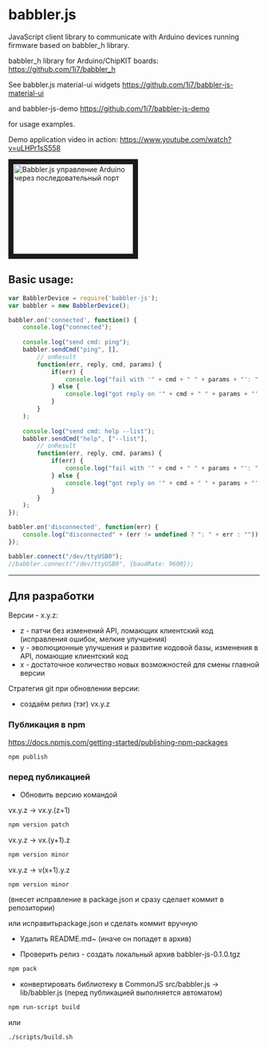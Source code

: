 # babbler.js
JavaScript client library to communicate with Arduino devices running firmware based on babbler_h library.

babbler_h library for Arduino/ChipKIT boards:
https://github.com/1i7/babbler_h

See babbler.js material-ui widgets
https://github.com/1i7/babbler-js-material-ui

and babbler-js-demo
https://github.com/1i7/babbler-js-demo

for usage examples.

Demo application video in action:
https://www.youtube.com/watch?v=uLHPr1sS558

<a href="http://www.youtube.com/watch?feature=player_embedded&v=uLHPr1sS558
" target="_blank"><img src="http://img.youtube.com/vi/uLHPr1sS558/0.jpg" 
alt="Babbler.js управление Arduino через последовательный порт" width="240" height="180" border="10" /></a>


## Basic usage:

~~~javascript
var BabblerDevice = require('babbler-js');
var babbler = new BabblerDevice();

babbler.on('connected', function() {
    console.log("connected");
    
    console.log("send cmd: ping");
    babbler.sendCmd("ping", [],
        // onResult
        function(err, reply, cmd, params) {
            if(err) {
                console.log("fail with '" + cmd + " " + params + "': " + err);
            } else {
                console.log("got reply on '" + cmd + " " + params + "': " + reply);
            }
        }
    );
    
    console.log("send cmd: help --list");
    babbler.sendCmd("help", ["--list"],
        // onResult
        function(err, reply, cmd, params) {
            if(err) {
                console.log("fail with '" + cmd + " " + params + "': " + err);
            } else {
                console.log("got reply on '" + cmd + " " + params + "': " + reply);
            }
        }
    );
});

babbler.on('disconnected', function(err) {
    console.log("disconnected" + (err != undefined ? ": " + err : ""));
});

babbler.connect("/dev/ttyUSB0");
//babbler.connect("/dev/ttyUSB0", {baudRate: 9600});

~~~

---
## Для разработки
Версии - x.y.z:
- z - патчи без изменений API, ломающих клиентский код (исправления ошибок, мелкие улучшения)
- y - эволюционные улучшения и развитие кодовой базы, изменения в API, ломающие клиентский код
- x - достаточное количество новых возможностей для смены главной версии

Стратегия git при обновлении версии: 
- создаём релиз (тэг) vx.y.z

### Публикация в npm
https://docs.npmjs.com/getting-started/publishing-npm-packages

~~~bash
npm publish
~~~

### перед публикацией

- Обновить версию командой

vx.y.z -> vx.y.(z+1)
~~~bash
npm version patch
~~~
vx.y.z -> vx.(y+1).z
~~~bash
npm version minor
~~~
vx.y.z -> v(x+1).y.z
~~~bash
npm version minor
~~~

(внесет исправление в package.json и сразу сделает коммит в репозитории)

или исправитьpackage.json и сделать коммит вручную

- Удалить README.md~ (иначе он попадет в архив)

- Проверить релиз - создать локальный архив babbler-js-0.1.0.tgz
~~~bash
npm pack
~~~

- конвертировать библиотеку в CommonJS src/babbler.js -> lib/babbler.js (перед публикацией выполняется автоматом)
~~~bash
npm run-script build
~~~
или 
~~~bash
./scripts/build.sh
~~~

